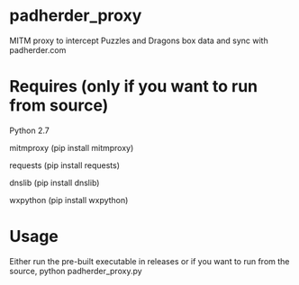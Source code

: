 # padherder_proxy
MITM proxy to intercept Puzzles and Dragons box data and sync with padherder.com

# Requires (only if you want to run from source)
Python 2.7

mitmproxy (pip install mitmproxy)

requests (pip install requests)

dnslib (pip install dnslib)

wxpython (pip install wxpython)


# Usage
Either run the pre-built executable in releases or if you want to run from the source, python padherder_proxy.py